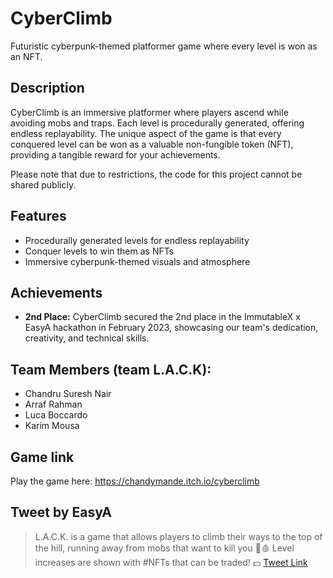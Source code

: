 # CyberClimb

Futuristic cyberpunk-themed platformer game where every level is won as an NFT.

## Description

CyberClimb is an immersive platformer where players ascend while avoiding mobs and traps. Each level is procedurally generated, offering endless replayability. The unique aspect of the game is that every conquered level can be won as a valuable non-fungible token (NFT), providing a tangible reward for your achievements.

Please note that due to restrictions, the code for this project cannot be shared publicly. 

## Features

- Procedurally generated levels for endless replayability
- Conquer levels to win them as NFTs
- Immersive cyberpunk-themed visuals and atmosphere

## Achievements

- **2nd Place:** CyberClimb secured the 2nd place in the ImmutableX x EasyA hackathon in February 2023, showcasing our team's dedication, creativity, and technical skills.

## Team Members (team L.A.C.K):
- Chandru Suresh Nair
- Arraf Rahman
- Luca Boccardo
- Karim Mousa

## Game link
Play the game here: https://chandymande.itch.io/cyberclimb

## Tweet by EasyA

> L.A.C.K. is a game that allows players to climb their ways to the top of the hill, running away from mobs that want to kill you 🔪🩸 Level increases are shown with #NFTs that can be traded! 💵 [Tweet Link](https://twitter.com/easya_app/status/1624799358934831104)


